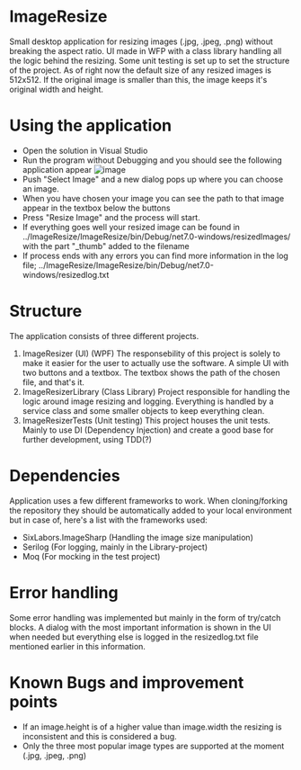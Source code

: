 # ImageResize
Small desktop application for resizing images (.jpg, .jpeg, .png) without breaking the aspect ratio. UI made in WFP with a class library handling all the logic
behind the resizing. Some unit testing is set up to set the structure of the project. As of right now the default size of any resized images is 512x512. If the
original image is smaller than this, the image keeps it's original width and height.

# Using the application
- Open the solution in Visual Studio
- Run the program without Debugging and you should see the following application appear
  ![image](https://github.com/DanielRiddersporre/ImageResize/assets/108796937/87e45503-f201-4d6c-a039-ba287d762c73)
- Push "Select Image" and a new dialog pops up where you can choose an image.
- When you have chosen your image you can see the path to that image appear in the textbox below the buttons
- Press "Resize Image" and the process will start.
- If everything goes well your resized image can be found in ../ImageResize/ImageResize/bin/Debug/net7.0-windows/resizedImages/ with the part "_thumb" added to the filename
- If process ends with any errors you can find more information in the log file; ../ImageResize/ImageResize/bin/Debug/net7.0-windows/resizedlog.txt

# Structure
The application consists of three different projects.
1. ImageResizer (UI) (WPF)
   The responsebility of this project is solely to make it easier for the user to actually use the software.
   A simple UI with two buttons and a textbox. The textbox shows the path of the chosen file, and that's it.
2. ImageResizerLibrary (Class Library)
   Project responsible for handling the logic around image resizing and logging. Everything is handled by a
   service class and some smaller objects to keep everything clean.
3. ImageResizerTests (Unit testing)
   This project houses the unit tests. Mainly to use DI (Dependency Injection) and create a good base for
   further development, using TDD(?)
   

# Dependencies
Application uses a few different frameworks to work. When cloning/forking the repository they should be automatically added to your local environment but
in case of, here's a list with the frameworks used:
- SixLabors.ImageSharp (Handling the image size manipulation)
- Serilog (For logging, mainly in the Library-project)
- Moq (For mocking in the test project)

# Error handling
Some error handling was implemented but mainly in the form of try/catch blocks. A dialog with the most important information is shown in the UI
when needed but everything else is logged in the resizedlog.txt file mentioned earlier in this information.

# Known Bugs and improvement points
- If an image.height is of a higher value than image.width the resizing is inconsistent and this is considered a bug.
- Only the three most popular image types are supported at the moment (.jpg, .jpeg, .png)

